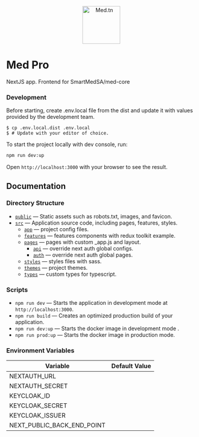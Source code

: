 <p align="center">
  <img src="https://cdn.med.tn/img/logo_med.svg" width="100" alt="Med.tn">
</p>

# Med Pro
NextJS app. Frontend for SmartMedSA/med-core

### Development

Before starting, create .env.local file from the dist and update it with values provided by the development team.

```
$ cp .env.local.dist .env.local
$ # Update with your editor of choice.
```

To start the project locally with dev console, run:

```bash
npm run dev:up
```

Open `http://localhost:3000` with your browser to see the result.
## Documentation
### Directory Structure

- [`public`](./public) — Static assets such as robots.txt, images, and favicon.<br>
- [`src`](./src) — Application source code, including pages, features, styles.
  - [`app`](./src/app) — project config files.
  - [`features`](./src/features) — features components with redux toolkit example.
  - [`pages`](./src/pages) — pages with custom _app.js and layout.
    - [`api`](./src/pages/api) — override next auth global configs.
    - [`auth`](./src/pages/auth) — override next auth global pages.
  - [`styles`](./src/styles) — styles files with sass.
  - [`themes`](./src/themes) — project themes.
  - [`types`](./src/types) — custom types for typescript.

### Scripts
- `npm run dev` — Starts the application in development mode at `http://localhost:3000`.
- `npm run build` — Creates an optimized production build of your application.
- `npm run dev:up` — Starts the docker image in development mode .
- `npm run prod:up` — Starts the docker image in production mode.

### Environment Variables
| Variable                   | Default Value |
|----------------------------|---------------|
| NEXTAUTH_URL               |               |
| NEXTAUTH_SECRET            |               |
| KEYCLOAK_ID                |               |
| KEYCLOAK_SECRET            |               |
| KEYCLOAK_ISSUER            |               |
| NEXT_PUBLIC_BACK_END_POINT |               |